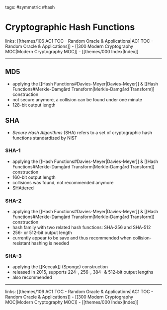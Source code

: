 tags: #symmetric #hash

# Cryptographic Hash Functions

links: [[themes/106 AC1 TOC - Random Oracle & Applications|AC1 TOC - Random Oracle & Applications]] - [[300 Modern Cryptography MOC|Modern Cryptography MOC]] - [[themes/000 Index|Index]]

---

## MD5

- applying the [[Hash Functions#Davies-Meyer|Davies-Meyer]] & [[Hash Functions#Merkle-Damgård Transform|Merkle-Damgård Transform]] construction
- not secure anymore, a collision can be found under one minute
- 128-bit output length

## SHA

- *Secure Hash Algorithms* (SHA) refers to a set of cryptographic hash functions standardized by NIST

### SHA-1
- applying the [[Hash Functions#Davies-Meyer|Davies-Meyer]] & [[Hash Functions#Merkle-Damgård Transform|Merkle-Damgård Transform]] construction
- 160-bit output length
- collisions was found, not recommended anymore
- [SHAttered](https://shattered.io/)

### SHA-2

- applying the [[Hash Functions#Davies-Meyer|Davies-Meyer]] & [[Hash Functions#Merkle-Damgård Transform|Merkle-Damgård Transform]] construction
- hash family with two related hash functions: SHA-256 and SHA-512
- 256- or 512-bit output length
- currently appear to be save and thus recommended when collision-resistant hashing is needed

### SHA-3

- applying the [[Keccak]] (Sponge) construction
- released in 2015, supports 224-, 256-, 384- & 512-bit output lengths
- also recommended

---
links: [[themes/106 AC1 TOC - Random Oracle & Applications|AC1 TOC - Random Oracle & Applications]] - [[300 Modern Cryptography MOC|Modern Cryptography MOC]] - [[themes/000 Index|Index]]